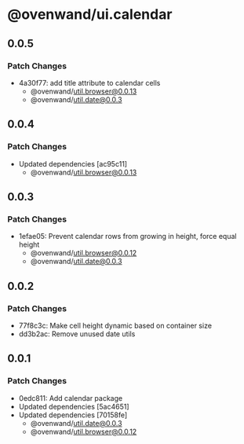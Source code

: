 # @ovenwand/ui.calendar

## 0.0.5

### Patch Changes

- 4a30f77: add title attribute to calendar cells
  - @ovenwand/util.browser@0.0.13
  - @ovenwand/util.date@0.0.3

## 0.0.4

### Patch Changes

- Updated dependencies [ac95c11]
  - @ovenwand/util.browser@0.0.13

## 0.0.3

### Patch Changes

- 1efae05: Prevent calendar rows from growing in height, force equal height
  - @ovenwand/util.browser@0.0.12
  - @ovenwand/util.date@0.0.3

## 0.0.2

### Patch Changes

- 77f8c3c: Make cell height dynamic based on container size
- dd3b2ac: Remove unused date utils

## 0.0.1

### Patch Changes

- 0edc811: Add calendar package
- Updated dependencies [5ac4651]
- Updated dependencies [70158fe]
  - @ovenwand/util.date@0.0.3
  - @ovenwand/util.browser@0.0.12
